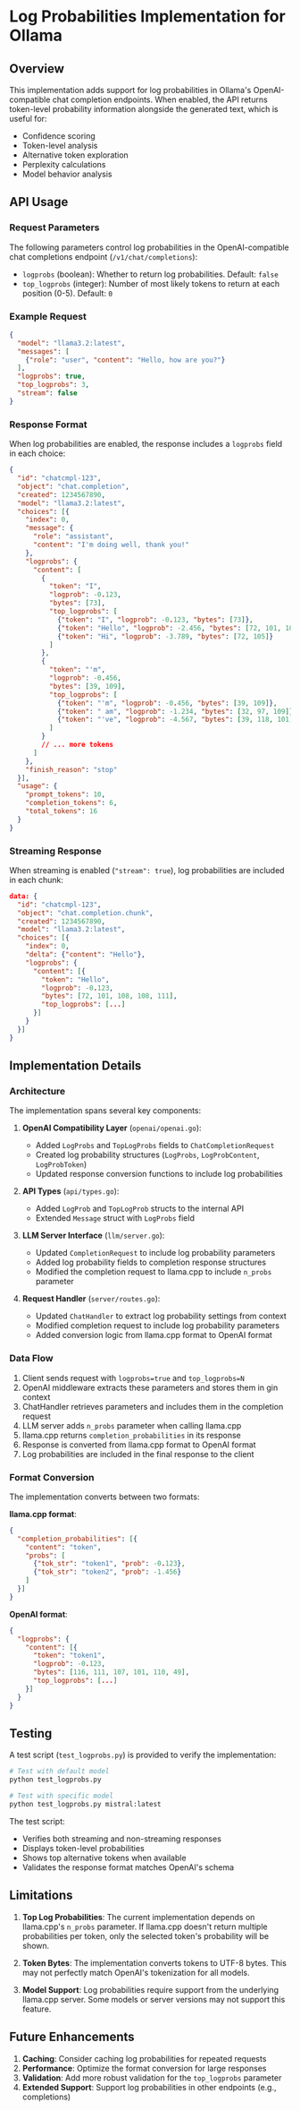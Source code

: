 # Log Probabilities Implementation for Ollama

## Overview

This implementation adds support for log probabilities in Ollama's OpenAI-compatible chat completion endpoints. When enabled, the API returns token-level probability information alongside the generated text, which is useful for:

- Confidence scoring
- Token-level analysis
- Alternative token exploration
- Perplexity calculations
- Model behavior analysis

## API Usage

### Request Parameters

The following parameters control log probabilities in the OpenAI-compatible chat completions endpoint (`/v1/chat/completions`):

- `logprobs` (boolean): Whether to return log probabilities. Default: `false`
- `top_logprobs` (integer): Number of most likely tokens to return at each position (0-5). Default: `0`

### Example Request

```json
{
  "model": "llama3.2:latest",
  "messages": [
    {"role": "user", "content": "Hello, how are you?"}
  ],
  "logprobs": true,
  "top_logprobs": 3,
  "stream": false
}
```

### Response Format

When log probabilities are enabled, the response includes a `logprobs` field in each choice:

```json
{
  "id": "chatcmpl-123",
  "object": "chat.completion",
  "created": 1234567890,
  "model": "llama3.2:latest",
  "choices": [{
    "index": 0,
    "message": {
      "role": "assistant",
      "content": "I'm doing well, thank you!"
    },
    "logprobs": {
      "content": [
        {
          "token": "I",
          "logprob": -0.123,
          "bytes": [73],
          "top_logprobs": [
            {"token": "I", "logprob": -0.123, "bytes": [73]},
            {"token": "Hello", "logprob": -2.456, "bytes": [72, 101, 108, 108, 111]},
            {"token": "Hi", "logprob": -3.789, "bytes": [72, 105]}
          ]
        },
        {
          "token": "'m",
          "logprob": -0.456,
          "bytes": [39, 109],
          "top_logprobs": [
            {"token": "'m", "logprob": -0.456, "bytes": [39, 109]},
            {"token": " am", "logprob": -1.234, "bytes": [32, 97, 109]},
            {"token": "'ve", "logprob": -4.567, "bytes": [39, 118, 101]}
          ]
        }
        // ... more tokens
      ]
    },
    "finish_reason": "stop"
  }],
  "usage": {
    "prompt_tokens": 10,
    "completion_tokens": 6,
    "total_tokens": 16
  }
}
```

### Streaming Response

When streaming is enabled (`"stream": true`), log probabilities are included in each chunk:

```json
data: {
  "id": "chatcmpl-123",
  "object": "chat.completion.chunk",
  "created": 1234567890,
  "model": "llama3.2:latest",
  "choices": [{
    "index": 0,
    "delta": {"content": "Hello"},
    "logprobs": {
      "content": [{
        "token": "Hello",
        "logprob": -0.123,
        "bytes": [72, 101, 108, 108, 111],
        "top_logprobs": [...]
      }]
    }
  }]
}
```

## Implementation Details

### Architecture

The implementation spans several key components:

1. **OpenAI Compatibility Layer** (`openai/openai.go`):
   - Added `LogProbs` and `TopLogProbs` fields to `ChatCompletionRequest`
   - Created log probability structures (`LogProbs`, `LogProbContent`, `LogProbToken`)
   - Updated response conversion functions to include log probabilities

2. **API Types** (`api/types.go`):
   - Added `LogProb` and `TopLogProb` structs to the internal API
   - Extended `Message` struct with `LogProbs` field

3. **LLM Server Interface** (`llm/server.go`):
   - Updated `CompletionRequest` to include log probability parameters
   - Added log probability fields to completion response structures
   - Modified the completion request to llama.cpp to include `n_probs` parameter

4. **Request Handler** (`server/routes.go`):
   - Updated `ChatHandler` to extract log probability settings from context
   - Modified completion request to include log probability parameters
   - Added conversion logic from llama.cpp format to OpenAI format

### Data Flow

1. Client sends request with `logprobs=true` and `top_logprobs=N`
2. OpenAI middleware extracts these parameters and stores them in gin context
3. ChatHandler retrieves parameters and includes them in the completion request
4. LLM server adds `n_probs` parameter when calling llama.cpp
5. llama.cpp returns `completion_probabilities` in its response
6. Response is converted from llama.cpp format to OpenAI format
7. Log probabilities are included in the final response to the client

### Format Conversion

The implementation converts between two formats:

**llama.cpp format**:
```json
{
  "completion_probabilities": [{
    "content": "token",
    "probs": [
      {"tok_str": "token1", "prob": -0.123},
      {"tok_str": "token2", "prob": -1.456}
    ]
  }]
}
```

**OpenAI format**:
```json
{
  "logprobs": {
    "content": [{
      "token": "token1",
      "logprob": -0.123,
      "bytes": [116, 111, 107, 101, 110, 49],
      "top_logprobs": [...]
    }]
  }
}
```

## Testing

A test script (`test_logprobs.py`) is provided to verify the implementation:

```bash
# Test with default model
python test_logprobs.py

# Test with specific model
python test_logprobs.py mistral:latest
```

The test script:
- Verifies both streaming and non-streaming responses
- Displays token-level probabilities
- Shows top alternative tokens when available
- Validates the response format matches OpenAI's schema

## Limitations

1. **Top Log Probabilities**: The current implementation depends on llama.cpp's `n_probs` parameter. If llama.cpp doesn't return multiple probabilities per token, only the selected token's probability will be shown.

2. **Token Bytes**: The implementation converts tokens to UTF-8 bytes. This may not perfectly match OpenAI's tokenization for all models.

3. **Model Support**: Log probabilities require support from the underlying llama.cpp server. Some models or server versions may not support this feature.

## Future Enhancements

1. **Caching**: Consider caching log probabilities for repeated requests
2. **Performance**: Optimize the format conversion for large responses
3. **Validation**: Add more robust validation for the `top_logprobs` parameter
4. **Extended Support**: Support log probabilities in other endpoints (e.g., completions)